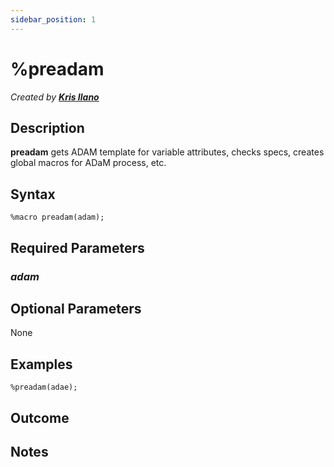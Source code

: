 ```yaml
---
sidebar_position: 1
---
```


# %preadam

_Created by [**Kris Ilano**](mailto:kristoffer.ilano@emanatebiostats.com?subject=User%20Guide:%20preadam)_

## Description

**preadam** gets ADAM template for variable attributes, checks specs, creates global macros for ADaM process, etc.

## Syntax

```sas
%macro preadam(adam);
```

## Required Parameters

### _adam_

## Optional Parameters

None

## Examples

```sas
%preadam(adae);
```

## Outcome

## Notes
